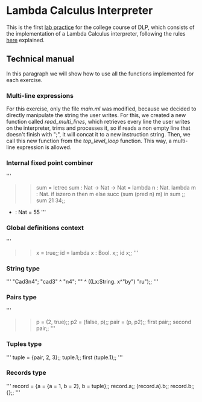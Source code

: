 # Lambda Calculus Interpreter
This is the first [lab practice](P1_DLP_Q7_2022_23.pdf) for the college course of DLP, which consists of the implementation of a Lambda Calculus interpreter, following the rules [here](summary_of_rules.pdf) explained.

## Technical manual
In this paragraph we will show how to use all the functions implemented for each exercise.

### Multi-line expressions
For this exercise, only the file _main.ml_ was modified, because we decided to directly manipulate the string the user writes. For this, we created a new function called _read\_multi\_lines_, which retrieves every line the user writes on the interpreter, trims and processes it, so if reads a non empty line that doesn't finish with ";", it will concat it to a new instruction string. Then, we call this new function from the _top\_level\_loop_ function. This way, a multi-line expression is allowed.

### Internal fixed point combiner

'''
>> sum = letrec sum : Nat -> Nat -> Nat =
lambda n : Nat. lambda m : Nat. if iszero n then m else succ (sum (pred n) m) in
sum
;;
>> sum 21 34;;
- : Nat = 55
'''

### Global definitions context

'''
>> x = true;;
>> id = lambda x : Bool. x;;
>> id x;;
'''

### String type

'''
"Cad3n4";
"cad3" ^ "n4";
"" ^ ((Lx:String. x^"by") "ru");;
'''

### Pairs type

'''
>> p = (2, true);;
>> p2 = (false, p);;
>> pair = (p, p2);;
>> first pair;;
>> second pair;;
'''

### Tuples type

'''
tuple = {pair, 2, 3};;
tuple.1;;
first (tuple.1);;
'''

### Records type

'''
record = {a = {a = 1, b = 2}, b = tuple};;
record.a;;
(record.a).b;;
record.b;;
{};;
'''